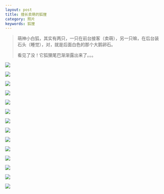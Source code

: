 ```yaml
---
layout: post
title: 擅长卖萌的狐狸
category: 照片
keywords: 狐狸
---
```


>萌神小白狐，其实有两只，一只在前台接客（卖萌），另一只嘛，在后台装石头（睡觉），对，就是后面白色的那个大鹅卵石。
>
>看见了没！它狐狸尾巴渐渐露出来了。。。

![](http://7xpui7.com1.z0.glb.clouddn.com/photo-fox_greyj.jpg)

![](http://7xpui7.com1.z0.glb.clouddn.com/photo-fox_greyl.jpg)

![](http://7xpui7.com1.z0.glb.clouddn.com/photo-fox_greym.jpg)


![](http://7xpui7.com1.z0.glb.clouddn.com/photo-fox_greyn.jpg)

![](http://7xpui7.com1.z0.glb.clouddn.com/photo-fox_greyo.jpg)

![](http://7xpui7.com1.z0.glb.clouddn.com/photo-fox_greyp.jpg)

![](http://7xpui7.com1.z0.glb.clouddn.com/photo-fox_greyq.jpg)

![](http://7xpui7.com1.z0.glb.clouddn.com/photo-fox_greyr.jpg)

![](http://7xpui7.com1.z0.glb.clouddn.com/photo-fox_greys.jpg)

![](http://7xpui7.com1.z0.glb.clouddn.com/photo-fox_greyt.jpg)

![](http://7xpui7.com1.z0.glb.clouddn.com/photo-fox_greyu.jpg)


![](http://7xpui7.com1.z0.glb.clouddn.com/photo-fox_greyw.jpg)

![](http://7xpui7.com1.z0.glb.clouddn.com/photo-fox_greyx.jpg)

![](http://7xpui7.com1.z0.glb.clouddn.com/photo-fox_greyy.jpg)


